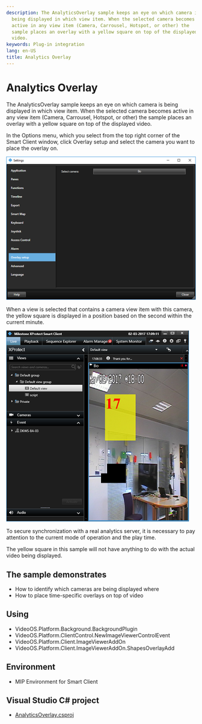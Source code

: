 ```yaml
---
description: The AnalyticsOverlay sample keeps an eye on which camera is
  being displayed in which view item. When the selected camera becomes
  active in any view item (Camera, Carrousel, Hotspot, or other) the
  sample places an overlay with a yellow square on top of the displayed
  video.
keywords: Plug-in integration
lang: en-US
title: Analytics Overlay
---
```


# Analytics Overlay

The AnalyticsOverlay sample keeps an eye on which camera is being
displayed in which view item. When the selected camera becomes active in
any view item (Camera, Carrousel, Hotspot, or other) the sample places
an overlay with a yellow square on top of the displayed video.

In the Options menu, which you select from the top right corner of the
Smart Client window, click Overlay setup and select the camera you want
to place the overlay on.

![Overlay Setup](analyticoverlay2.png)

When a view is selected that contains a camera view item with this
camera, the yellow square is displayed in a position based on the second
within the current minute.

![Yellow Square in Camera View](analyticoverlay1.png)

To secure synchronization with a real analytics server, it is necessary
to pay attention to the current mode of operation and the play time.

The yellow square in this sample will not have anything to do with the
actual video being displayed.

## The sample demonstrates

-   How to identify which cameras are being displayed where
-   How to place time-specific overlays on top of video

## Using

-   VideoOS.Platform.Background.BackgroundPlugin
-   VideoOS.Platform.ClientControl.NewImageViewerControlEvent
-   VideoOS.Platform.Client.ImageViewerAddOn
-   VideoOS.Platform.Client.ImageViewerAddOn.ShapesOverlayAdd

## Environment

-   MIP Environment for Smart Client

## Visual Studio C\# project

-   [AnalyticsOverlay.csproj](javascript:openLink('..\\\\PluginSamples\\\\AnalyticsOverlay\\\\AnalyticsOverlay.csproj');)
